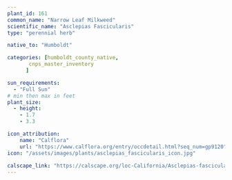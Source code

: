 ```yaml
---
plant_id: 161 
common_name: "Narrow Leaf Milkweed"
scientific_name: "Asclepias Fascicularis"
type: "perennial herb"

native_to: "Humboldt"

categories: [humboldt_county_native,
       cnps_master_inventory
      ]

sun_requirements:
  - "Full Sun"
# min then max in feet
plant_size:
  - height: 
    - 1.7 
    - 3.3

icon_attribution: 
    name: "Calflora"
    url: "https://www.calflora.org/entry/occdetail.html?seq_num=gp9120"
icon: "/assets/images/plants/asclepias_fascicularis_icon.jpg"
 
calscape_link: "https://calscape.org/loc-California/Asclepias-fascicularis-(Narrow-Leaf-Milkweed)"
---
```

